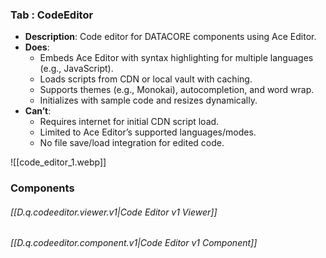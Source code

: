 

### Tab : CodeEditor

- **Description**: Code editor for DATACORE components using Ace Editor.
- **Does**:
    - Embeds Ace Editor with syntax highlighting for multiple languages (e.g., JavaScript).
    - Loads scripts from CDN or local vault with caching.
    - Supports themes (e.g., Monokai), autocompletion, and word wrap.
    - Initializes with sample code and resizes dynamically.
- **Can’t**:
    - Requires internet for initial CDN script load.
    - Limited to Ace Editor’s supported languages/modes.
    - No file save/load integration for edited code.


![[code_editor_1.webp]]





### Components

###### [[D.q.codeeditor.viewer.v1|Code Editor v1 Viewer]]

###### [[D.q.codeeditor.component.v1|Code Editor v1 Component]]